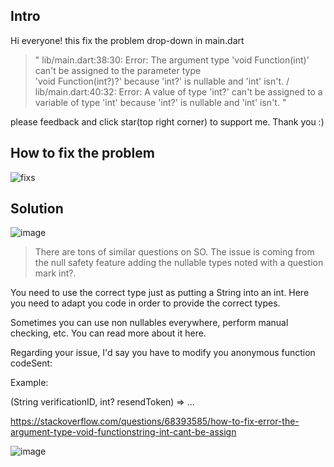 <h2><b>Intro</b></h2>

Hi everyone! this fix the problem drop-down in main.dart
>" lib/main.dart:38:30: Error: The argument type 'void Function(int)' can't be assigned to the parameter type   
'void Function(int?)?' because 'int?' is nullable and 'int' isn't. / lib/main.dart:40:32: Error: A value of type 'int?' can't be assigned to a variable of type 'int' because
'int?' is nullable and 'int' isn't. "

please feedback and click star(top right corner) to support me. Thank you :)

<h2><b>How to fix the problem</b></h2>

![fixs](https://user-images.githubusercontent.com/76187141/133720384-b5762f0e-0959-4caf-bdd6-6fbe21fa4165.JPG)

<h2><b>Solution</b></h2>

![image](https://user-images.githubusercontent.com/76187141/133724857-00a14153-ab76-48b6-a61e-010c84ec16c0.png)

>There are tons of similar questions on SO. The issue is coming from the null safety feature adding the nullable types noted with a question mark int?.

You need to use the correct type just as putting a String into an int. Here you need to adapt you code in order to provide the correct types.

Sometimes you can use non nullables everywhere, perform manual checking, etc. You can read more about it here.

Regarding your issue, I'd say you have to modify you anonymous function codeSent:
<p>Example: </p>
(String verificationID, int? resendToken) => ...

https://stackoverflow.com/questions/68393585/how-to-fix-error-the-argument-type-void-functionstring-int-cant-be-assign

![image](https://user-images.githubusercontent.com/76187141/133724622-0f1114d8-276c-439f-b757-1254f721157e.png)

